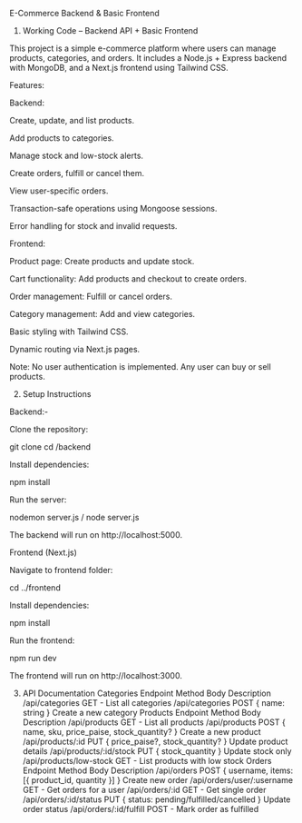 E-Commerce Backend & Basic Frontend
1. Working Code – Backend API + Basic Frontend

This project is a simple e-commerce platform where users can manage products, categories, and orders. It includes a Node.js + Express backend with MongoDB, and a Next.js frontend using Tailwind CSS.

Features:

Backend:

Create, update, and list products.

Add products to categories.

Manage stock and low-stock alerts.

Create orders, fulfill or cancel them.

View user-specific orders.

Transaction-safe operations using Mongoose sessions.

Error handling for stock and invalid requests.

Frontend:

Product page: Create products and update stock.

Cart functionality: Add products and checkout to create orders.

Order management: Fulfill or cancel orders.

Category management: Add and view categories.

Basic styling with Tailwind CSS.

Dynamic routing via Next.js pages.

Note: No user authentication is implemented. Any user can buy or sell products.

2. Setup Instructions

Backend:-

Clone the repository:

git clone <repo-url>
cd <repo-folder>/backend


Install dependencies:

npm install

Run the server:

nodemon server.js / node server.js

The backend will run on http://localhost:5000.

Frontend (Next.js)

Navigate to frontend folder:

cd ../frontend


Install dependencies:

npm install

Run the frontend:

npm run dev


The frontend will run on http://localhost:3000.

3. API Documentation
Categories
Endpoint	Method	Body	Description
/api/categories	GET	-	List all categories
/api/categories	POST	{ name: string }	Create a new category
Products
Endpoint	Method	Body	Description
/api/products	GET	-	List all products
/api/products	POST	{ name, sku, price_paise, stock_quantity? }	Create a new product
/api/products/:id	PUT	{ price_paise?, stock_quantity? }	Update product details
/api/products/:id/stock	PUT	{ stock_quantity }	Update stock only
/api/products/low-stock	GET	-	List products with low stock
Orders
Endpoint	Method	Body	Description
/api/orders	POST	{ username, items: [{ product_id, quantity }] }	Create new order
/api/orders/user/:username	GET	-	Get orders for a user
/api/orders/:id	GET	-	Get single order
/api/orders/:id/status	PUT	{ status: pending/fulfilled/cancelled }	Update order status
/api/orders/:id/fulfill	POST	-	Mark order as fulfilled
